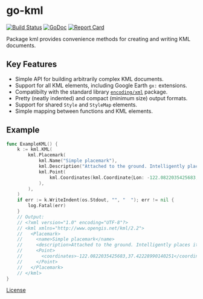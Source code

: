 # go-kml

[![Build Status](https://travis-ci.org/twpayne/go-kml.svg?branch=master)](https://travis-ci.org/twpayne/go-kml)
[![GoDoc](https://godoc.org/github.com/twpayne/go-kml?status.svg)](https://godoc.org/github.com/twpayne/go-kml)
[![Report Card](https://goreportcard.com/badge/github.com/twpayne/go-kml)](https://goreportcard.com/report/github.com/twpayne/go-kml)

Package kml provides convenience methods for creating and writing KML documents.

## Key Features

 * Simple API for building arbitrarily complex KML documents.
 * Support for all KML elements, including Google Earth `gx:` extensions.
 * Compatibilty with the standard library [`encoding/xml`](https://godoc.org/encoding/xml) package.
 * Pretty (neatly indented) and compact (minimum size) output formats.
 * Support for shared `Style` and `StyleMap` elements.
 * Simple mapping between functions and KML elements.


## Example

```go
func ExampleKML() {
	k := kml.KML(
		kml.Placemark(
			kml.Name("Simple placemark"),
			kml.Description("Attached to the ground. Intelligently places itself at the height of the underlying terrain."),
			kml.Point(
				kml.Coordinates(kml.Coordinate{Lon: -122.0822035425683, Lat: 37.42228990140251}),
			),
		),
	)
	if err := k.WriteIndent(os.Stdout, "", "  "); err != nil {
		log.Fatal(err)
	}
	// Output:
	// <?xml version="1.0" encoding="UTF-8"?>
	// <kml xmlns="http://www.opengis.net/kml/2.2">
	//   <Placemark>
	//     <name>Simple placemark</name>
	//     <description>Attached to the ground. Intelligently places itself at the height of the underlying terrain.</description>
	//     <Point>
	//       <coordinates>-122.0822035425683,37.42228990140251</coordinates>
	//     </Point>
	//   </Placemark>
	// </kml>
}
```

[License](LICENSE)
